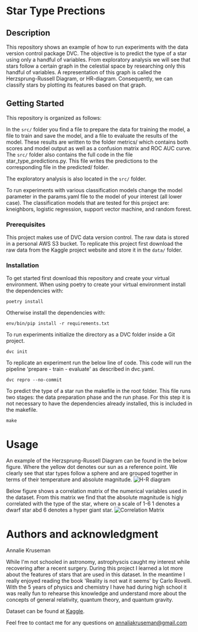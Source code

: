 # Star Type Prections

## Description

This repository shows an example of how to run experiments with the data version control package DVC. 
The objective is to predict the type of a star using only a handful of variables. 
From exploratory analysis we will see that stars follow a certain graph in the celestial space by researching only this handful of variables. A representation of this graph is called the Herzsprung-Russell Diagram, or HR-diagram. Consequently, we can classify stars by plotting its features based on that graph.


## Getting Started

This repository is organized as follows: 

In the `src/` folder you find a file to prepare the data for training the model, a file to train and save the model, and a file to evaluate the results of the model. These results are written to the folder metrics/ which contains both scores and model output as well as a confusion matrix and ROC AUC curve. 
The `src/` folder also contains the full code in the file star_type_predictions.py. This file writes the predictions to the corresponding file in the predicted/ folder.

The exploratory analysis is also located in the `src/` folder. 

To run experiments with various classification models change the model parameter in the params.yaml file to the model of your interest (all lower case). The classification models that are tested for this project are: kneighbors, logistic regression, support vector machine, and random forest.   


### Prerequisites

This project makes use of DVC data version control. The raw data is stored in a personal AWS S3 bucket. To replicate this project first download the raw data from the Kaggle project website and store it in the `data/` folder.


### Installation

To get started first download this repository and create your virtual environment. 
When using poetry to create your virtual environment install the dependencies with:

```poetry install```

Otherwise install the dependencies with:

```env/bin/pip install -r requirements.txt```


To run experiments initialize the directory as a DVC folder inside a Git project. 

```dvc init``` 

To replicate an experiment run the below line of code. This code will run the pipeline 'prepare - train - evaluate' as described in dvc.yaml.

```dvc repro --no-commit```


To predict the type of a star run the makefile in the root folder. This file runs two stages: the data preparation phase and the run phase. For this step it is not necessary to have the dependencies already installed, this is included in the makefile.

```make```

	
# Usage

An example of the Herzsprung-Russell Diagram can be found in the below figure. Where the yellow dot denotes our sun as a reference point. We clearly see that star types follow a sphere and are grouped together in terms of their temperature and absolute magnitude. 
![H-R diagram](https://github.com/annalieNK/star-types/blob/main/figures/hr_diagram.png?raw=true) 

Below figure shows a correlation matrix of the numerical variables used in the dataset. From this matrix we find that the absolute magnitude is higly correlated with the type of the star, where on a scale of 1-6 1 denotes a dwarf star abd 6 denotes a hyper giant star. 
![Correlation Matrix](https://github.com/annalieNK/star-types/blob/main/figures/correlation_matrix.png?raw=true) 


# Authors and acknowledgment

Annalie Kruseman

While I'm not schooled in astronomy, astrophyscis caught my interest while recovering after a recent surgery. During this project I learned a lot more about the features of stars that are used in this dataset. In the meantime I really enjoyed reading the book 'Reality is not wat it seems' by Carlo Rovelli. With the 5 years of physics and chemistry I have had during high school it was really fun to rehearse this knowledge and understand more about the concepts of general relativity, quantum theory, and quantum gravity. 

Dataset can be found at [Kaggle](https://www.kaggle.com/deepu1109/star-dataset).

Feel free to contact me for any questions on annaliakruseman@gmail.com
